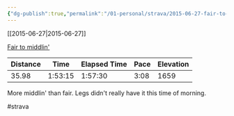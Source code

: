 ```yaml
---
{"dg-publish":true,"permalink":"/01-personal/strava/2015-06-27-fair-to-middlin/"}
---
```



[[2015-06-27\|2015-06-27]]

[Fair to middlin'](https://www.strava.com/activities/334087963)

| Distance | Time    | Elapsed Time | Pace | Elevation |
| -------- | ------- | ------------ | ---- | --------- |
| 35.98    | 1:53:15 | 1:57:30      | 3:08 | 1659      |


More middlin' than fair. Legs didn't really have it this time of morning.

#strava
